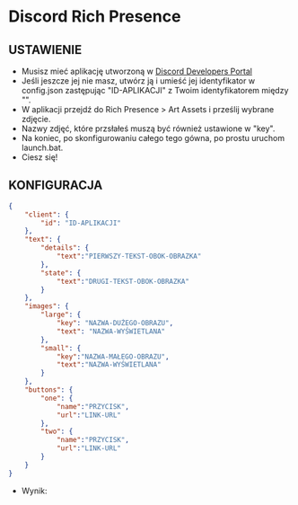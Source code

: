 # Discord Rich Presence
## USTAWIENIE
- Musisz mieć aplikację utworzoną w [Discord Developers Portal](https://discord.com/developers/applications) 
- Jeśli jeszcze jej nie masz, utwórz ją i umieść jej identyfikator w config.json zastępując "ID-APLIKACJI" z Twoim identyfikatorem między "". 
- W aplikacji przejdź do Rich Presence > Art Assets i prześlij wybrane zdjęcie.
- Nazwy zdjęć, które przsłałeś muszą być również ustawione w "key".
- Na koniec, po skonfigurowaniu całego tego gówna, po prostu uruchom launch.bat.
- Ciesz się!

## KONFIGURACJA
```json
{
	"client": {
		"id": "ID-APLIKACJI"
	},
	"text": {
		"details": {
			"text":"PIERWSZY-TEKST-OBOK-OBRAZKA"
		},
		"state": {
			"text":"DRUGI-TEKST-OBOK-OBRAZKA"
		}
	},
	"images": {
		"large": {
			"key": "NAZWA-DUŻEGO-OBRAZU",
			"text": "NAZWA-WYŚWIETLANA"
		},
		"small": {
			"key":"NAZWA-MAŁEGO-OBRAZU",
			"text":"NAZWA-WYŚWIETLANA"
		}
	},
	"buttons": {
		"one": {
			"name":"PRZYCISK",
			"url":"LINK-URL"
		},
		"two": {
			"name":"PRZYCISK",
			"url":"LINK-URL"
		}
	}
}
````
- Wynik:
